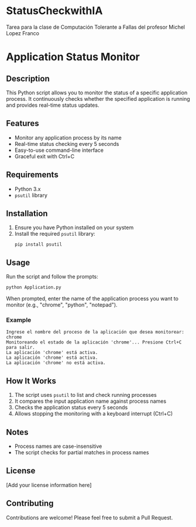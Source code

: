 # StatusCheckwithIA
Tarea para la clase de Computación Tolerante a Fallas del profesor Michel Lopez Franco

# Application Status Monitor

## Description

This Python script allows you to monitor the status of a specific application process. It continuously checks whether the specified application is running and provides real-time status updates.

## Features

- Monitor any application process by its name
- Real-time status checking every 5 seconds
- Easy-to-use command-line interface
- Graceful exit with Ctrl+C

## Requirements

- Python 3.x
- `psutil` library

## Installation

1. Ensure you have Python installed on your system
2. Install the required `psutil` library:
   ```
   pip install psutil
   ```

## Usage

Run the script and follow the prompts:

```bash
python Application.py
```

When prompted, enter the name of the application process you want to monitor (e.g., "chrome", "python", "notepad").

### Example

```
Ingrese el nombre del proceso de la aplicación que desea monitorear: chrome
Monitoreando el estado de la aplicación 'chrome'... Presione Ctrl+C para salir.
La aplicación 'chrome' está activa.
La aplicación 'chrome' está activa.
La aplicación 'chrome' no está activa.
```

## How It Works

1. The script uses `psutil` to list and check running processes
2. It compares the input application name against process names
3. Checks the application status every 5 seconds
4. Allows stopping the monitoring with a keyboard interrupt (Ctrl+C)

## Notes

- Process names are case-insensitive
- The script checks for partial matches in process names

## License

[Add your license information here]

## Contributing

Contributions are welcome! Please feel free to submit a Pull Request.
